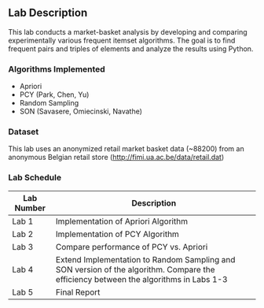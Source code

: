 ## Lab Description
This lab conducts a market-basket analysis by developing and comparing experimentally various frequent itemset algorithms. The goal is to find frequent pairs and triples of elements and analyze the results using Python.

### Algorithms Implemented
* Apriori
* PCY (Park, Chen, Yu)
* Random Sampling
* SON (Savasere, Omiecinski, Navathe)

### Dataset
This lab uses an anonymized retail market basket data (~88200) from an anonymous Belgian retail store (http://fimi.ua.ac.be/data/retail.dat) 

### Lab Schedule

| Lab Number |Description   |
| ------------ | ------------ |
|Lab 1     |  Implementation of Apriori Algorithm |
|Lab 2 |  Implementation of PCY Algorithm |
|Lab 3 | Compare performance of PCY vs. Apriori  |
|Lab 4 |  Extend Implementation to Random Sampling and SON version of the algorithm. Compare the efficiency between the algorithms in Labs 1-3  |
|Lab 5 |  Final Report |